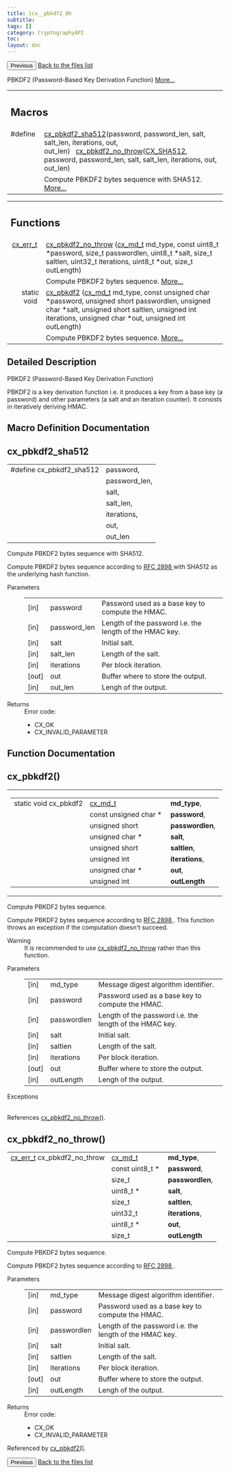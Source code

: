 ```yaml
---
title: lcx__pbkdf2_8h
subtitle:
tags: []
category: CryptographyAPI
toc:
layout: doc
---
```


<button class="uk-button uk-button-default uk-button-small uk-margin-medium-top" onclick="history.back()">Previous</button>
<a class="uk-button uk-button-default uk-button-small uk-margin-medium-top crypto-button" href="../../crypto-api/files">Back to the files list</a>


<p>PBKDF2 (Password-Based Key Derivation Function)  
<a href="#details">More...</a></p>
<table class="memberdecls">
<tr class="heading"><td colspan="4"><h2 class="groupheader"><a name="define-members"></a>
Macros</h2></td></tr>
<tr class="memitem:a4f9733a932cdcb904a602ed76252151d"><td class="memItemLeft" align="right" valign="top">#define&#160;</td><td colspan="3" class="memItemRight" valign="bottom"><a class="el" href="../lcx__pbkdf2_8h#a4f9733a932cdcb904a602ed76252151d">cx_pbkdf2_sha512</a>(password,  password_len,  salt,  salt_len,  iterations,  out,  out_len)&#160;&#160;&#160;<a class="el" href="../lcx__pbkdf2_8h#aa8e83c16857155d23468877ca99b6bc1">cx_pbkdf2_no_throw</a>(<a class="el" href="../lcx__hash_8h#a83490ac84757a8bc00ff719ed807e117af1c7c38d54f080781c6026cb6fed85f6">CX_SHA512</a>, password, password_len, salt, salt_len, iterations, out, out_len)</td></tr>
<tr class="memdesc:a4f9733a932cdcb904a602ed76252151d"><td class="mdescLeft">&#160;</td><td colspan="3" class="mdescRight">Compute PBKDF2 bytes sequence with SHA512.  <a href="#a4f9733a932cdcb904a602ed76252151d">More...</a><br /></td></tr>
</table><table class="memberdecls">
<tr class="heading"><td colspan="4"><h2 class="groupheader"><a name="func-members"></a>
Functions</h2></td></tr>
<tr class="memitem:aa8e83c16857155d23468877ca99b6bc1"><td class="memItemLeft" align="right" valign="top"><a class="el" href="../cx__errors_8h#a06db7f567671764f4980db9bc828fa85">cx_err_t</a>&#160;</td><td colspan="3" class="memItemRight" valign="bottom"><a class="el" href="../lcx__pbkdf2_8h#aa8e83c16857155d23468877ca99b6bc1">cx_pbkdf2_no_throw</a> (<a class="el" href="../lcx__hash_8h#aac7f6b791a4df89ac2e67ee43d4021a2">cx_md_t</a> md_type, const uint8_t *password, size_t passwordlen, uint8_t *salt, size_t saltlen, uint32_t iterations, uint8_t *out, size_t outLength)</td></tr>
<tr class="memdesc:aa8e83c16857155d23468877ca99b6bc1"><td class="mdescLeft">&#160;</td><td colspan="3" class="mdescRight">Compute PBKDF2 bytes sequence.  <a href="#aa8e83c16857155d23468877ca99b6bc1">More...</a><br /></td></tr>
<tr class="memitem:a57dd9eec0da8095a40e88b57e97e58ba"><td class="memItemLeft" align="right" valign="top">static void&#160;</td><td colspan="3" class="memItemRight" valign="bottom"><a class="el" href="../lcx__pbkdf2_8h#a57dd9eec0da8095a40e88b57e97e58ba">cx_pbkdf2</a> (<a class="el" href="../lcx__hash_8h#aac7f6b791a4df89ac2e67ee43d4021a2">cx_md_t</a> md_type, const unsigned char *password, unsigned short passwordlen, unsigned char *salt, unsigned short saltlen, unsigned int iterations, unsigned char *out, unsigned int outLength)</td></tr>
<tr class="memdesc:a57dd9eec0da8095a40e88b57e97e58ba"><td class="mdescLeft">&#160;</td><td colspan="3" class="mdescRight">Compute PBKDF2 bytes sequence.  <a href="#a57dd9eec0da8095a40e88b57e97e58ba">More...</a><br /></td></tr>
</table>
<a name="details" id="details"></a>

## Detailed Description

<div class="textblock"><p>PBKDF2 (Password-Based Key Derivation Function) </p>
<p>PBKDF2 is a key derivation function i.e. it produces a key from a base key (a password) and other parameters (a salt and an iteration counter). It consists in iteratively deriving HMAC. </p>
</div><h2 class="groupheader">Macro Definition Documentation</h2>
<a id="a4f9733a932cdcb904a602ed76252151d"></a>
<h2 class="memtitle">cx_pbkdf2_sha512</h2>

<div class="memitem">
<div class="memproto">
      <table class="memname">
        <tr>
          <td class="memname">#define cx_pbkdf2_sha512</td>
          <td class="paramname">password, </td>
        </tr>
        <tr>
          <td class="paramkey"></td>
          <td class="paramname">password_len, </td>
        </tr>
        <tr>
          <td class="paramkey"></td>
          <td class="paramname">salt, </td>
        </tr>
        <tr>
          <td class="paramkey"></td>
          <td class="paramname">salt_len, </td>
        </tr>
        <tr>
          <td class="paramkey"></td>
          <td class="paramname">iterations, </td>
        </tr>
        <tr>
          <td class="paramkey"></td>
          <td class="paramname">out, </td>
        </tr>
        <tr>
          <td class="paramkey"></td>
          <td class="paramname">out_len&#160;</td>
        </tr>
        <tr>
        </tr>
      </table>
</div><div class="memdoc">

<p>Compute PBKDF2 bytes sequence with SHA512. </p>
<p>Compute PBKDF2 bytes sequence according to <a href="../https://tools.ietf.org/rfc2898">RFC 2898 </a> with SHA512 as the underlying hash function.</p>
<dl class="params"><dt>Parameters</dt><dd>
  <table class="params">
    <tr><td class="paramdir">[in]</td><td class="paramname">password</td><td colspan="4">Password used as a base key to compute the HMAC.</td></tr>
    <tr><td class="paramdir">[in]</td><td class="paramname">password_len</td><td colspan="4">Length of the password i.e. the length of the HMAC key.</td></tr>
    <tr><td class="paramdir">[in]</td><td class="paramname">salt</td><td colspan="4">Initial salt.</td></tr>
    <tr><td class="paramdir">[in]</td><td class="paramname">salt_len</td><td colspan="4">Length of the salt.</td></tr>
    <tr><td class="paramdir">[in]</td><td class="paramname">iterations</td><td colspan="4">Per block iteration.</td></tr>
    <tr><td class="paramdir">[out]</td><td class="paramname">out</td><td colspan="4">Buffer where to store the output.</td></tr>
    <tr><td class="paramdir">[in]</td><td class="paramname">out_len</td><td colspan="4">Lengh of the output.</td></tr>
  </table>
  </dd>
</dl>
<dl class="section return"><dt>Returns</dt><dd>Error code:<ul>
<li>CX_OK</li>
<li>CX_INVALID_PARAMETER </li>
</ul>
</dd></dl>

</div>
</div>
<h2 class="groupheader">Function Documentation</h2>
<a id="a57dd9eec0da8095a40e88b57e97e58ba"></a>
<h2 class="memtitle">cx_pbkdf2()</h2>

<div class="memitem">
<div class="memproto">
<table class="mlabels">
  <tr>
  <td class="mlabels-left">
      <table class="memname">
        <tr>
          <td class="memname">static void cx_pbkdf2 </td>
          <td class="paramtype"><a class="el" href="../lcx__hash_8h#aac7f6b791a4df89ac2e67ee43d4021a2">cx_md_t</a>&#160;</td>
          <td class="paramname"><b>md_type</b>, </td>
        </tr>
        <tr>
          <td class="paramkey"></td>
          <td class="paramtype">const unsigned char *&#160;</td>
          <td class="paramname"><b>password</b>, </td>
        </tr>
        <tr>
          <td class="paramkey"></td>
          <td class="paramtype">unsigned short&#160;</td>
          <td class="paramname"><b>passwordlen</b>, </td>
        </tr>
        <tr>
          <td class="paramkey"></td>
          <td class="paramtype">unsigned char *&#160;</td>
          <td class="paramname"><b>salt</b>, </td>
        </tr>
        <tr>
          <td class="paramkey"></td>
          <td class="paramtype">unsigned short&#160;</td>
          <td class="paramname"><b>saltlen</b>, </td>
        </tr>
        <tr>
          <td class="paramkey"></td>
          <td class="paramtype">unsigned int&#160;</td>
          <td class="paramname"><b>iterations</b>, </td>
        </tr>
        <tr>
          <td class="paramkey"></td>
          <td class="paramtype">unsigned char *&#160;</td>
          <td class="paramname"><b>out</b>, </td>
        </tr>
        <tr>
          <td class="paramkey"></td>
          <td class="paramtype">unsigned int&#160;</td>
          <td class="paramname"><b>outLength</b>&#160;</td>
        </tr>
        <tr>
        </tr>
      </table>
  </td>
  </tr>
</table>
</div><div class="memdoc">

<p>Compute PBKDF2 bytes sequence. </p>
<p>Compute PBKDF2 bytes sequence according to <a href="../https://tools.ietf.org/rfc2898">RFC 2898 </a>. This function throws an exception if the computation doesn't succeed.</p>
<dl class="section warning"><dt>Warning</dt><dd>It is recommended to use <a class="el" href="../lcx__pbkdf2_8h#aa8e83c16857155d23468877ca99b6bc1" title="Compute PBKDF2 bytes sequence. ">cx_pbkdf2_no_throw</a> rather than this function.</dd></dl>
<dl class="params"><dt>Parameters</dt><dd>
  <table class="params">
    <tr><td class="paramdir">[in]</td><td class="paramname">md_type</td><td colspan="4">Message digest algorithm identifier.</td></tr>
    <tr><td class="paramdir">[in]</td><td class="paramname">password</td><td colspan="4">Password used as a base key to compute the HMAC.</td></tr>
    <tr><td class="paramdir">[in]</td><td class="paramname">passwordlen</td><td colspan="4">Length of the password i.e. the length of the HMAC key.</td></tr>
    <tr><td class="paramdir">[in]</td><td class="paramname">salt</td><td colspan="4">Initial salt.</td></tr>
    <tr><td class="paramdir">[in]</td><td class="paramname">saltlen</td><td colspan="4">Length of the salt.</td></tr>
    <tr><td class="paramdir">[in]</td><td class="paramname">iterations</td><td colspan="4">Per block iteration.</td></tr>
    <tr><td class="paramdir">[out]</td><td class="paramname">out</td><td colspan="4">Buffer where to store the output.</td></tr>
    <tr><td class="paramdir">[in]</td><td class="paramname">outLength</td><td colspan="4">Lengh of the output.</td></tr>
  </table>
  </dd>
</dl>
<dl class="exception"><dt>Exceptions</dt><dd>
  <table class="exception">
  </table>
  </dd>
</dl>

<p class="reference">References <a class="el" href="../lcx__pbkdf2_8h#aa8e83c16857155d23468877ca99b6bc1">cx_pbkdf2_no_throw()</a>.</p>

</div>
</div>
<a id="aa8e83c16857155d23468877ca99b6bc1"></a>
<h2 class="memtitle">cx_pbkdf2_no_throw()</h2>

<div class="memitem">
<div class="memproto">
      <table class="memname">
        <tr>
          <td class="memname"><a class="el" href="../cx__errors_8h#a06db7f567671764f4980db9bc828fa85">cx_err_t</a> cx_pbkdf2_no_throw </td>
          <td class="paramtype"><a class="el" href="../lcx__hash_8h#aac7f6b791a4df89ac2e67ee43d4021a2">cx_md_t</a>&#160;</td>
          <td class="paramname"><b>md_type</b>, </td>
        </tr>
        <tr>
          <td class="paramkey"></td>
          <td class="paramtype">const uint8_t *&#160;</td>
          <td class="paramname"><b>password</b>, </td>
        </tr>
        <tr>
          <td class="paramkey"></td>
          <td class="paramtype">size_t&#160;</td>
          <td class="paramname"><b>passwordlen</b>, </td>
        </tr>
        <tr>
          <td class="paramkey"></td>
          <td class="paramtype">uint8_t *&#160;</td>
          <td class="paramname"><b>salt</b>, </td>
        </tr>
        <tr>
          <td class="paramkey"></td>
          <td class="paramtype">size_t&#160;</td>
          <td class="paramname"><b>saltlen</b>, </td>
        </tr>
        <tr>
          <td class="paramkey"></td>
          <td class="paramtype">uint32_t&#160;</td>
          <td class="paramname"><b>iterations</b>, </td>
        </tr>
        <tr>
          <td class="paramkey"></td>
          <td class="paramtype">uint8_t *&#160;</td>
          <td class="paramname"><b>out</b>, </td>
        </tr>
        <tr>
          <td class="paramkey"></td>
          <td class="paramtype">size_t&#160;</td>
          <td class="paramname"><b>outLength</b>&#160;</td>
        </tr>
        <tr>
        </tr>
      </table>
</div><div class="memdoc">

<p>Compute PBKDF2 bytes sequence. </p>
<p>Compute PBKDF2 bytes sequence according to <a href="../https://tools.ietf.org/rfc2898">RFC 2898 </a>.</p>
<dl class="params"><dt>Parameters</dt><dd>
  <table class="params">
    <tr><td class="paramdir">[in]</td><td class="paramname">md_type</td><td colspan="4">Message digest algorithm identifier.</td></tr>
    <tr><td class="paramdir">[in]</td><td class="paramname">password</td><td colspan="4">Password used as a base key to compute the HMAC.</td></tr>
    <tr><td class="paramdir">[in]</td><td class="paramname">passwordlen</td><td colspan="4">Length of the password i.e. the length of the HMAC key.</td></tr>
    <tr><td class="paramdir">[in]</td><td class="paramname">salt</td><td colspan="4">Initial salt.</td></tr>
    <tr><td class="paramdir">[in]</td><td class="paramname">saltlen</td><td colspan="4">Length of the salt.</td></tr>
    <tr><td class="paramdir">[in]</td><td class="paramname">iterations</td><td colspan="4">Per block iteration.</td></tr>
    <tr><td class="paramdir">[out]</td><td class="paramname">out</td><td colspan="4">Buffer where to store the output.</td></tr>
    <tr><td class="paramdir">[in]</td><td class="paramname">outLength</td><td colspan="4">Lengh of the output.</td></tr>
  </table>
  </dd>
</dl>
<dl class="section return"><dt>Returns</dt><dd>Error code:<ul>
<li>CX_OK</li>
<li>CX_INVALID_PARAMETER </li>
</ul>
</dd></dl>

<p class="reference">Referenced by <a class="el" href="../lcx__pbkdf2_8h#a57dd9eec0da8095a40e88b57e97e58ba">cx_pbkdf2()</a>.</p>

</div>
</div>
<button class="uk-button uk-button-default uk-button-small uk-margin-medium-top" onclick="history.back()">Previous</button>
<a class="uk-button uk-button-default uk-button-small uk-margin-medium-top crypto-button" href="../../crypto-api/files">Back to the files list</a>
